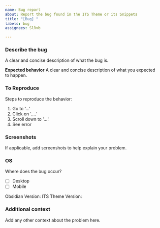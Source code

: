 ```yaml
---
name: Bug report
about: Report the bug found in the ITS Theme or its Snippets
title: "[Bug] "
labels: bug
assignees: SlRvb

---
```


### Describe the bug
A clear and concise description of what the bug is.

**Expected behavior**
A clear and concise description of what you expected to happen.

### To Reproduce
Steps to reproduce the behavior:
1. Go to '...'
2. Click on '....'
3. Scroll down to '....'
4. See error

### Screenshots
If applicable, add screenshots to help explain your problem.

### OS
Where does the bug occur?

- [ ] Desktop
- [ ] Mobile

Obsidian Version:
ITS Theme Version:

### Additional context
Add any other context about the problem here.
